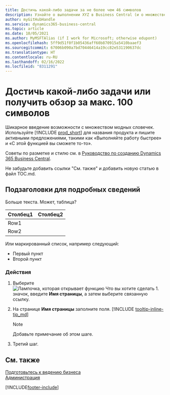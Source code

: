 ```yaml
---
title: Достичь какой-либо задачи за не более чем 46 символов
description: Узнайте о выполнении XYZ в Business Central (и о множестве эффективных поисковых запросов в предложении на естественном языке. Максимальная длина составляет 160 символов, это именно то, что нужно).
author: myGitHubHandle
ms.service: dynamics365-business-central
ms.topic: article
ms.date: 10/05/2021
ms.author: MyMSFTAlias (if I work for Microsoft; otherwise edupont)
ms.openlocfilehash: 5ff9d51f0f1b05436aff60b870915a5410baaef3
ms.sourcegitcommit: 67006b090a7bd70446414a19cc82e531190637dc
ms.translationtype: HT
ms.contentlocale: ru-RU
ms.lasthandoff: 02/16/2022
ms.locfileid: "8311291"
---
```

# <a name="achieve-some-task-or-get-the-overview-in-max-100-characters"></a>Достичь какой-либо задачи или получить обзор за макс. 100 символов

Шикарное введение возможности с множеством модных словечек. Используйте [!INCLUDE [prod_short](includes/prod_short.md)] для названия продукта и пишите активными предложениями, такими как «Выполняйте работу быстрее» и «С этой функцией вы сможете то-то».  

Советы по разметке и стилю см. в [Руководство по созданию Dynamics 365 Business Central](https://docs.microsoft.com/en-us/dynamics365/business-central/dev-itpro/help/writing-guide).  

Не забудьте добавить ссылки "См. также" и добавить новую статью в файл TOC.md.  

## <a name="subheading-for-more-details"></a>Подзаголовки для подробных сведений

Больше текста. Может, таблица?

|Столбец1  |Столбец2  |
|---------|---------|
|Row1     |         |
|Row2     |         |

Или маркированный список, например следующий:

* Первый пункт
* Второй пункт

### <a name="to-do-something"></a>Действия

1. Выберите ![Лампочка, которая открывает функцию Что вы хотите сделать 1.](media/ui-search/search_small.png "Что вы хотите сделать") значок, введите **Имя страницы**, а затем выберите связанную ссылку.
2. На странице **Имя страницы** заполните поля. [!INCLUDE [tooltip-inline-tip_md](includes/tooltip-inline-tip_md.md)]

    > [!NOTE]
    > Добавьте примечание об этом шаге.
3. Третий шаг.

## <a name="see-also"></a>См. также

[Подготовьтесь к ведению бизнеса](ui-get-ready-business.md)  
[Администрация](admin-setup-and-administration.md)  

[!INCLUDE[footer-include](includes/footer-banner.md)]